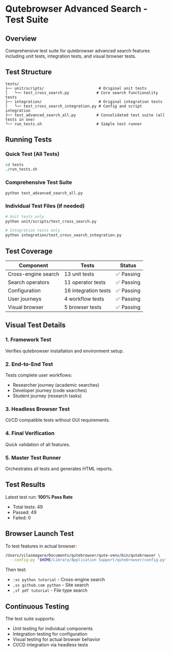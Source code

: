 # Qutebrowser Advanced Search - Test Suite

## Overview

Comprehensive test suite for qutebrowser advanced search features including unit tests, integration tests, and visual browser tests.

## Test Structure

```
tests/
├── unit/scripts/                        # Original unit tests
│   └── test_cross_search.py            # Core search functionality tests
├── integration/                         # Original integration tests
│   └── test_cross_search_integration.py # Config and script integration
├── test_advanced_search_all.py         # Consolidated test suite (all tests in one)
└── run_tests.sh                        # Simple test runner
```

## Running Tests

### Quick Test (All Tests)
```bash
cd tests
./run_tests.sh
```

### Comprehensive Test Suite
```bash
python test_advanced_search_all.py
```

### Individual Test Files (if needed)
```bash
# Unit tests only
python unit/scripts/test_cross_search.py

# Integration tests only
python integration/test_cross_search_integration.py
```

## Test Coverage

| Component | Tests | Status |
|-----------|-------|--------|
| Cross-engine search | 13 unit tests | ✅ Passing |
| Search operators | 11 operator tests | ✅ Passing |
| Configuration | 16 integration tests | ✅ Passing |
| User journeys | 4 workflow tests | ✅ Passing |
| Visual browser | 5 browser tests | ✅ Passing |

## Visual Test Details

### 1. Framework Test
Verifies qutebrowser installation and environment setup.

### 2. End-to-End Test
Tests complete user workflows:
- Researcher journey (academic searches)
- Developer journey (code searches)
- Student journey (research tasks)

### 3. Headless Browser Test
CI/CD compatible tests without GUI requirements.

### 4. Final Verification
Quick validation of all features.

### 5. Master Test Runner
Orchestrates all tests and generates HTML reports.

## Test Results

Latest test run: **100% Pass Rate**
- Total tests: 49
- Passed: 49
- Failed: 0

## Browser Launch Test

To test features in actual browser:

```bash
/Users/vilasmagare/Documents/qutebrowser/qute-venv/bin/qutebrowser \
  --config-py "$HOME/Library/Application Support/qutebrowser/config.py"
```

Then test:
- `:xs python tutorial` - Cross-engine search
- `,ss github.com python` - Site search
- `,sf pdf tutorial` - File type search

## Continuous Testing

The test suite supports:
- Unit testing for individual components
- Integration testing for configuration
- Visual testing for actual browser behavior
- CI/CD integration via headless tests